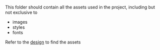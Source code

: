 This folder should contain all the assets used in the project, including but not exclusive to

- images
- styles
- fonts

Refer to the [design](https://www.figma.com/file/NrWFdHSAQflnjk4gSuBQsj/Team-245) to find the assets

